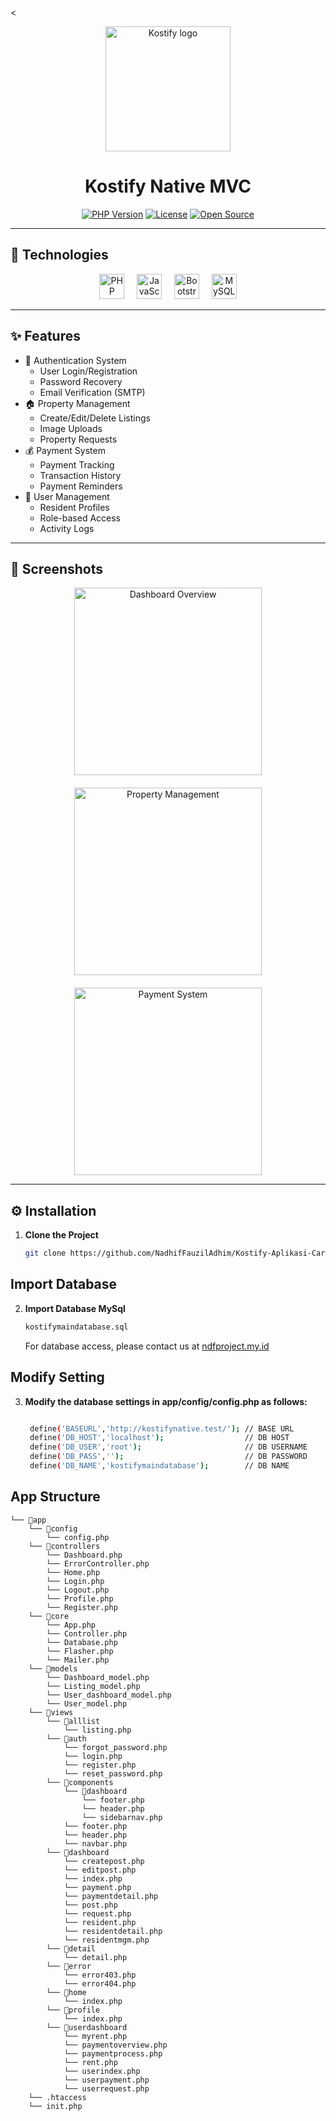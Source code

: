 <<div align="center">
  <img height="200" src="https://i.ibb.co.com/Gf6PnKW/Kostifyop.png" alt="Kostify logo" />
  <h1>Kostify Native MVC</h1>
  
  [![PHP Version](https://img.shields.io/badge/PHP-8.1%2B-777BB4?logo=php)](https://php.net/)
  [![License](https://img.shields.io/badge/License-MIT-blue.svg)](https://opensource.org/licenses/MIT)
  [![Open Source](https://badges.frapsoft.com/os/v1/open-source.svg?v=103)](https://opensource.org/)

</div>

---

## 🚀 Technologies

<div align="center">
  <img src="https://cdn.jsdelivr.net/gh/devicons/devicon/icons/php/php-original.svg" height="40" alt="PHP" title="PHP"/>
  <img width="12" />
  <img src="https://cdn.jsdelivr.net/gh/devicons/devicon/icons/javascript/javascript-original.svg" height="40" alt="JavaScript" title="JavaScript"/>
  <img width="12" />
  <img src="https://cdn.jsdelivr.net/gh/devicons/devicon/icons/bootstrap/bootstrap-original.svg" height="40" alt="Bootstrap" title="Bootstrap"/>
  <img width="12" />
  <img src="https://cdn.jsdelivr.net/gh/devicons/devicon/icons/mysql/mysql-original.svg" height="40" alt="MySQL" title="MySQL"/>
</div>

---

## ✨ Features

- 🔐 Authentication System
  - User Login/Registration
  - Password Recovery
  - Email Verification (SMTP)
- 🏠 Property Management
  - Create/Edit/Delete Listings
  - Image Uploads
  - Property Requests
- 💰 Payment System
  - Payment Tracking
  - Transaction History
  - Payment Reminders
- 👥 User Management
  - Resident Profiles
  - Role-based Access
  - Activity Logs

---

## 📸 Screenshots

<div align="center" style="display: flex; gap: 20px; justify-content: center; flex-wrap: wrap;">
  <img height="300" src="https://i.ibb.co.com/74HfgNy/kostifyadv.png" alt="Dashboard Overview">
  <img height="300" src="https://i.ibb.co.com/M126LT8/kostifyadv1.png" alt="Property Management">
  <img height="300" src="https://i.ibb.co.com/jfjv2T5/kostifyadv2.png" alt="Payment System">
</div>

---

## ⚙️ Installation

1. **Clone the Project**
   ```bash
   git clone https://github.com/NadhifFauzilAdhim/Kostify-Aplikasi-Cari-Kost-Native.git
   ```
   
## Import Database

2. **Import Database MySql**
   ```bash
   kostifymaindatabase.sql
   ```
   For database access, please contact us at <a href="https://ndfproject.my.id">ndfproject.my.id</a>
   
## Modify Setting

3. **Modify the database settings in app/config/config.php as follows:**
   ```bash
   
    define('BASEURL','http://kostifynative.test/'); // BASE URL
    define('DB_HOST','localhost');                  // DB HOST
    define('DB_USER','root');                       // DB USERNAME
    define('DB_PASS','');                           // DB PASSWORD
    define('DB_NAME','kostifymaindatabase');        // DB NAME

   ```
## App Structure

```
└── 📁app
    └── 📁config
        └── config.php
    └── 📁controllers
        └── Dashboard.php
        └── ErrorController.php
        └── Home.php
        └── Login.php
        └── Logout.php
        └── Profile.php
        └── Register.php
    └── 📁core
        └── App.php
        └── Controller.php
        └── Database.php
        └── Flasher.php
        └── Mailer.php
    └── 📁models
        └── Dashboard_model.php
        └── Listing_model.php
        └── User_dashboard_model.php
        └── User_model.php
    └── 📁views
        └── 📁alllist
            └── listing.php
        └── 📁auth
            └── forgot_password.php
            └── login.php
            └── register.php
            └── reset_password.php
        └── 📁components
            └── 📁dashboard
                └── footer.php
                └── header.php
                └── sidebarnav.php
            └── footer.php
            └── header.php
            └── navbar.php
        └── 📁dashboard
            └── createpost.php
            └── editpost.php
            └── index.php
            └── payment.php
            └── paymentdetail.php
            └── post.php
            └── request.php
            └── resident.php
            └── residentdetail.php
            └── residentmgm.php
        └── 📁detail
            └── detail.php
        └── 📁error
            └── error403.php
            └── error404.php
        └── 📁home
            └── index.php
        └── 📁profile
            └── index.php
        └── 📁userdashboard
            └── myrent.php
            └── paymentoverview.php
            └── paymentprocess.php
            └── rent.php
            └── userindex.php
            └── userpayment.php
            └── userrequest.php
    └── .htaccess
    └── init.php
```


